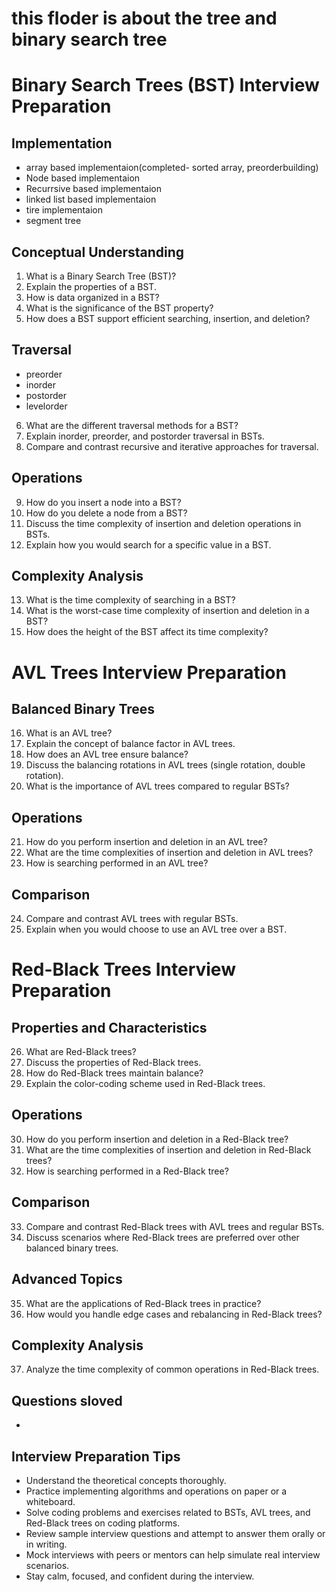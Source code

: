 # this floder is about the  tree and binary search tree
# Binary Search Trees (BST) Interview Preparation

## Implementation 
- array based implementaion(completed- sorted array, preorderbuilding)
- Node based implementaion
- Recurrsive based implementaion
- linked list based implementaion
- tire implementaion
- segment tree


## Conceptual Understanding
1. What is a Binary Search Tree (BST)?
2. Explain the properties of a BST.
3. How is data organized in a BST?
4. What is the significance of the BST property?
5. How does a BST support efficient searching, insertion, and deletion?

## Traversal
- preorder
- inorder 
- postorder
- levelorder
6. What are the different traversal methods for a BST?
7. Explain inorder, preorder, and postorder traversal in BSTs.
8. Compare and contrast recursive and iterative approaches for traversal.

## Operations
9. How do you insert a node into a BST?
10. How do you delete a node from a BST?
11. Discuss the time complexity of insertion and deletion operations in BSTs.
12. Explain how you would search for a specific value in a BST.

## Complexity Analysis
13. What is the time complexity of searching in a BST?
14. What is the worst-case time complexity of insertion and deletion in a BST?
15. How does the height of the BST affect its time complexity?

# AVL Trees Interview Preparation

## Balanced Binary Trees
16. What is an AVL tree?
17. Explain the concept of balance factor in AVL trees.
18. How does an AVL tree ensure balance?
19. Discuss the balancing rotations in AVL trees (single rotation, double rotation).
20. What is the importance of AVL trees compared to regular BSTs?

## Operations
21. How do you perform insertion and deletion in an AVL tree?
22. What are the time complexities of insertion and deletion in AVL trees?
23. How is searching performed in an AVL tree?

## Comparison
24. Compare and contrast AVL trees with regular BSTs.
25. Explain when you would choose to use an AVL tree over a BST.

# Red-Black Trees Interview Preparation

## Properties and Characteristics
26. What are Red-Black trees?
27. Discuss the properties of Red-Black trees.
28. How do Red-Black trees maintain balance?
29. Explain the color-coding scheme used in Red-Black trees.

## Operations
30. How do you perform insertion and deletion in a Red-Black tree?
31. What are the time complexities of insertion and deletion in Red-Black trees?
32. How is searching performed in a Red-Black tree?

## Comparison
33. Compare and contrast Red-Black trees with AVL trees and regular BSTs.
34. Discuss scenarios where Red-Black trees are preferred over other balanced binary trees.

## Advanced Topics
35. What are the applications of Red-Black trees in practice?
36. How would you handle edge cases and rebalancing in Red-Black trees?

## Complexity Analysis
37. Analyze the time complexity of common operations in Red-Black trees.


## Questions sloved
-

## Interview Preparation Tips
- Understand the theoretical concepts thoroughly.
- Practice implementing algorithms and operations on paper or a whiteboard.
- Solve coding problems and exercises related to BSTs, AVL trees, and Red-Black trees on coding platforms.
- Review sample interview questions and attempt to answer them orally or in writing.
- Mock interviews with peers or mentors can help simulate real interview scenarios.
- Stay calm, focused, and confident during the interview.
